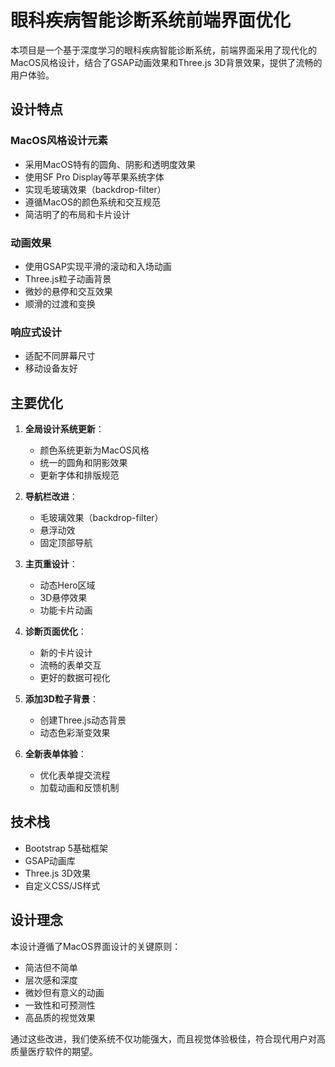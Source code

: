 # 眼科疾病智能诊断系统前端界面优化

本项目是一个基于深度学习的眼科疾病智能诊断系统，前端界面采用了现代化的MacOS风格设计，结合了GSAP动画效果和Three.js 3D背景效果，提供了流畅的用户体验。

## 设计特点

### MacOS风格设计元素
- 采用MacOS特有的圆角、阴影和透明度效果
- 使用SF Pro Display等苹果系统字体
- 实现毛玻璃效果（backdrop-filter）
- 遵循MacOS的颜色系统和交互规范
- 简洁明了的布局和卡片设计

### 动画效果
- 使用GSAP实现平滑的滚动和入场动画
- Three.js粒子动画背景
- 微妙的悬停和交互效果
- 顺滑的过渡和变换

### 响应式设计
- 适配不同屏幕尺寸
- 移动设备友好

## 主要优化

1. **全局设计系统更新**：
   - 颜色系统更新为MacOS风格
   - 统一的圆角和阴影效果
   - 更新字体和排版规范

2. **导航栏改进**：
   - 毛玻璃效果（backdrop-filter）
   - 悬浮动效
   - 固定顶部导航

3. **主页重设计**：
   - 动态Hero区域
   - 3D悬停效果
   - 功能卡片动画

4. **诊断页面优化**：
   - 新的卡片设计
   - 流畅的表单交互
   - 更好的数据可视化

5. **添加3D粒子背景**：
   - 创建Three.js动态背景
   - 动态色彩渐变效果

6. **全新表单体验**：
   - 优化表单提交流程
   - 加载动画和反馈机制

## 技术栈

- Bootstrap 5基础框架
- GSAP动画库
- Three.js 3D效果
- 自定义CSS/JS样式

## 设计理念

本设计遵循了MacOS界面设计的关键原则：
- 简洁但不简单
- 层次感和深度
- 微妙但有意义的动画
- 一致性和可预测性
- 高品质的视觉效果

通过这些改进，我们使系统不仅功能强大，而且视觉体验极佳，符合现代用户对高质量医疗软件的期望。 